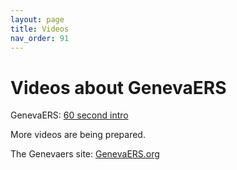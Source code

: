 ```yaml
---
layout: page
title: Videos
nav_order: 91
---
```

# Videos about GenevaERS

GenevaERS: [60 second intro](https://youtu.be/588SK8zVa30)

More videos are being prepared.

The Genevaers site: [GenevaERS.org](https://genevaers.org)

